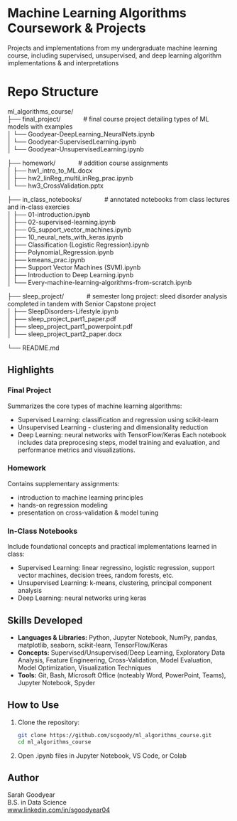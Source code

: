 # Machine Learning Algorithms Coursework & Projects
Projects and implementations from my undergraduate machine learning course, including supervised, unsupervised, and deep learning algorithm implementations & and interpretations

# Repo Structure
ml_algorithms_course/  
├── final_project/        &nbsp;&nbsp;&nbsp;&nbsp;&nbsp;&nbsp;&nbsp;&nbsp;&nbsp;&nbsp;&nbsp;&nbsp;# final course project detailing types of ML models with examples  
│   └── Goodyear-DeepLearning_NeuralNets.ipynb  
│   └── Goodyear-SupervisedLearning.ipynb  
│   └── Goodyear-UnsupervisedLearning.ipynb  
  
├── homework/        &nbsp;&nbsp;&nbsp;&nbsp;&nbsp;&nbsp;&nbsp;&nbsp;&nbsp;&nbsp;&nbsp;&nbsp;# addition course assignments  
│   ├── hw1_intro_to_ML.docx  
│   ├── hw2_linReg_multiLinReg_prac.ipynb  
│   └── hw3_CrossValidation.pptx  
  
├── in_class_notebooks/        &nbsp;&nbsp;&nbsp;&nbsp;&nbsp;&nbsp;&nbsp;&nbsp;&nbsp;&nbsp;&nbsp;&nbsp;# annotated notebooks from class lectures and in-class exercies  
│   ├── 01-introduction.ipynb  
│   ├── 02-supervised-learning.ipynb  
│   ├── 05_support_vector_machines.ipynb  
│   ├── 10_neural_nets_with_keras.ipynb  
│   ├── Classification (Logistic Regression).ipynb  
│   ├── Polynomial_Regression.ipynb  
│   ├── kmeans_prac.ipynb  
│   ├── Support Vector Machines (SVM).ipynb  
│   ├── Introduction to Deep Learning.ipynb  
│   └── Every-machine-learning-algorithms-from-scratch.ipynb  
  
├── sleep_project/        &nbsp;&nbsp;&nbsp;&nbsp;&nbsp;&nbsp;&nbsp;&nbsp;&nbsp;&nbsp;&nbsp;&nbsp;# semester long project: sleed disorder analysis completed in tandem with Senior Capstone project  
│   ├── SleepDisorders-Lifestyle.ipynb  
│   ├── sleep_project_part1_paper.pdf  
│   ├── sleep_project_part1_powerpoint.pdf  
│   └── sleep_project_part2_paper.docx  
  
└── README.md  
  
## Highlights

### Final Project
Summarizes the core types of machine learning algorithms:
- Supervised Learning: classification and regression using scikit-learn
- Unsupervised Learning - clustering and dimensionality reduction
- Deep Learning: neural networks with TensorFlow/Keras
Each notebook includes data preprocesing steps, model training and evaluation, and performance metrics and visualizations.

### Homework
Contains supplementary assignments:
- introduction to machine learning principles
- hands-on regression modeling
- presentation on cross-validation & model tuning

### In-Class Notebooks
Include foundational concepts and practical implementations learned in class:
- Supervised Learning: linear regressino, logistic regression, support vector machines, decision trees, random forests, etc.
- Unsupervised Learning: k-means, clustering, principal component analysis
- Deep Learning: neural networks uring keras

## Skills Developed
- **Languages & Libraries:** Python, Jupyter Notebook, NumPy, pandas, matplotlib, seaborn, scikit-learn, TensorFlow/Keras
- **Concepts:** Supervised/Unsupervised/Deep Learning, Exploratory Data Analysis, Feature Engineering, Cross-Validation, Model Evaluation, Model Optimization, Visualization Techniques
- **Tools:** Git, Bash, Microsoft Office (noteably Word, PowerPoint, Teams), Jupyter Notebook, Spyder

## How to Use
1. Clone the repository:
   ```bash
   git clone https://github.com/scgoody/ml_algorithms_course.git
   cd ml_algorithms_course
2. Open .ipynb files in Jupyter Notebook, VS Code, or Colab

## Author
Sarah Goodyear  
B.S. in Data Science  
www.linkedin.com/in/sgoodyear04  
